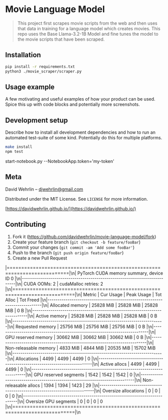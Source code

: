 # Movie Language Model
> This project first scrapes movie scripts from the web and then uses that data in training for a language model which creates movies.
This repo uses the Base Llama-3.2-1B Model and fine tunes the model to the movie scripts that have been scraped.

## Installation

```sh
pip install -r requirements.txt
python3 ./movie_scraper/scraper.py
```

## Usage example

A few motivating and useful examples of how your product can be used. Spice this up with code blocks and potentially more screenshots.


## Development setup

Describe how to install all development dependencies and how to run an automated test-suite of some kind. Potentially do this for multiple platforms.

```sh
make install
npm test
```

start-notebook.py --NotebookApp.token='my-token'

## Meta

David Wehrlin – djwehrlin@gmail.com

Distributed under the MIT License. See ``LICENSE`` for more information.

[https://davidwehrlin.github.io/](https://davidwehrlin.github.io/)

## Contributing

1. Fork it (<https://github.com/davidwehrlin/movie-language-model/fork>)
2. Create your feature branch (`git checkout -b feature/fooBar`)
3. Commit your changes (`git commit -am 'Add some fooBar'`)
4. Push to the branch (`git push origin feature/fooBar`)
5. Create a new Pull Request




|===========================================================================|\n|                  PyTorch CUDA memory summary, device ID 0                 |\n|---------------------------------------------------------------------------|\n|            CUDA OOMs: 2            |        cudaMalloc retries: 2         |\n|===========================================================================|\n|        Metric         | Cur Usage  | Peak Usage | Tot Alloc  | Tot Freed  |\n|---------------------------------------------------------------------------|\n| Allocated memory      |  25828 MiB |  25828 MiB |  25828 MiB |      0 B   |\n|---------------------------------------------------------------------------|\n| Active memory         |  25828 MiB |  25828 MiB |  25828 MiB |      0 B   |\n|---------------------------------------------------------------------------|\n| Requested memory      |  25756 MiB |  25756 MiB |  25756 MiB |      0 B   |\n|---------------------------------------------------------------------------|\n| GPU reserved memory   |  30662 MiB |  30662 MiB |  30662 MiB |      0 B   |\n|---------------------------------------------------------------------------|\n| Non-releasable memory |   4833 MiB |   4844 MiB |  20535 MiB |  15702 MiB |\n|---------------------------------------------------------------------------|\n| Allocations           |    4499    |    4499    |    4499    |       0    |\n|---------------------------------------------------------------------------|\n| Active allocs         |    4499    |    4499    |    4499    |       0    |\n|---------------------------------------------------------------------------|\n| GPU reserved segments |    1542    |    1542    |    1542    |       0    |\n|---------------------------------------------------------------------------|\n| Non-releasable allocs |    1394    |    1394    |    1423    |      29    |\n|---------------------------------------------------------------------------|\n| Oversize allocations  |       0    |       0    |       0    |       0    |\n|---------------------------------------------------------------------------|\n| Oversize GPU segments |       0    |       0    |       0    |       0    |\n|===========================================================================|\n